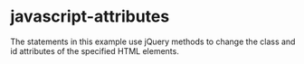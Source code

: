 # javascript-attributes
The statements in this example use jQuery methods to change the class and id attributes of the specified HTML elements.
